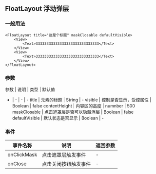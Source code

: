 ## FloatLayout 浮动弹层

### 一般用法

```
<FloatLayout title="这是个标题" maskClosable defaultVisible>
    <View>
        <Text>33333333333333333333333333333</Text>
    </View>
    <View>
        <Text>33333333333333333333333333333</Text>
    </View>
</FloatLayout>
```

### 参数

参数 | 说明 | 类型 | 默认值 
- | - | - | - 
title | 元素的标题 | String | -
visible | 控制是否显示，受控属性 | Boolean | false
contentHeight | 内容区的高度 | numnber | 500
maskClosable | 点击遮罩层是否可以隐藏浮层 | Boolean | false
defaultVisible | 默认状态是否显示 | Boolean | -


### 事件

事件名称 | 说明 | 返回参数
-|-|-
onClickMask | 点击遮罩层触发事件 | -
onClose | 点击关闭按钮触发事件 | -


